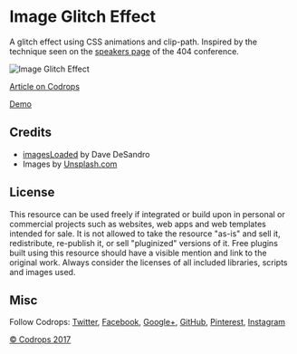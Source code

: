 # Image Glitch Effect

A glitch effect using CSS animations and clip-path. Inspired by the technique seen on the [speakers page](https://www.404.ie/speakers/) of the 404 conference.

![Image Glitch Effect](https://tympanus.net/codrops/wp-content/uploads/2017/12/ImageGlitchEffect_Featured.jpg)

[Article on Codrops](https://tympanus.net/codrops/?p=33498)

[Demo](http://tympanus.net/Tutorials/ImageGlitchEffect/)

## Credits

- [imagesLoaded](http://imagesloaded.desandro.com/) by Dave DeSandro
- Images by [Unsplash.com](http://unsplash.com)

## License
This resource can be used freely if integrated or build upon in personal or commercial projects such as websites, web apps and web templates intended for sale. It is not allowed to take the resource "as-is" and sell it, redistribute, re-publish it, or sell "pluginized" versions of it. Free plugins built using this resource should have a visible mention and link to the original work. Always consider the licenses of all included libraries, scripts and images used.

## Misc

Follow Codrops: [Twitter](http://www.twitter.com/codrops), [Facebook](http://www.facebook.com/codrops), [Google+](https://plus.google.com/101095823814290637419), [GitHub](https://github.com/codrops), [Pinterest](http://www.pinterest.com/codrops/), [Instagram](https://www.instagram.com/codropsss/)


[© Codrops 2017](http://www.codrops.com)





